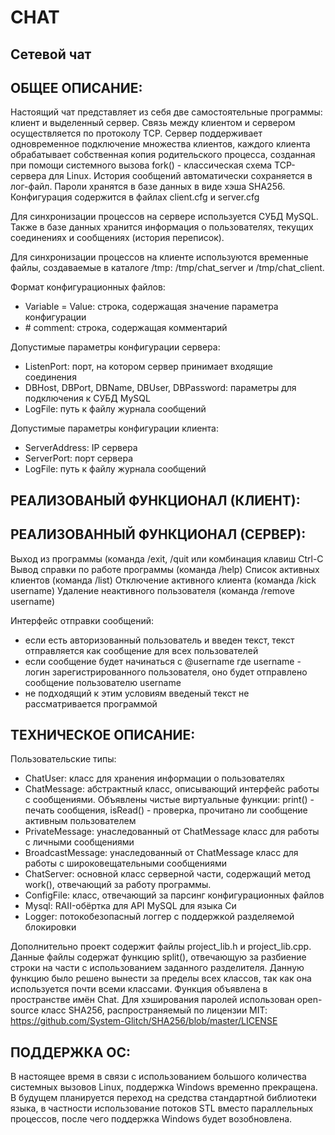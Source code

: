# CHAT

## Сетевой чат

## ОБЩЕЕ ОПИСАНИЕ:

Настоящий чат представляет из себя две самостоятельные программы: клиент и выделенный сервер. Связь между клиентом и сервером осуществляется по протоколу TCP.
Сервер поддерживает одновременное подключение множества клиентов, каждого клиента обрабатывает собственная копия родительского процесса, созданная при помощи системного вызова fork() - 
классическая схема TCP-сервера для Linux. История сообщений автоматически сохраняется в лог-файл. Пароли хранятся в базе данных в виде хэша SHA256. Конфигурация содержится в файлах
client.cfg и server.cfg

Для синхронизации процессов на сервере используется СУБД MySQL. Также в базе данных хранится информация о пользователях, текущих соединениях и сообщениях (история переписок).

Для синхронизации процессов на клиенте используются временные файлы, создаваемые в каталоге /tmp: /tmp/chat_server и /tmp/chat_client.

Формат конфигурационных файлов:
 - Variable = Value: строка, содержащая значение параметра конфигурации
 - \# comment: строка, содержащая комментарий

Допустимые параметры конфигурации сервера:
 - ListenPort: порт, на котором сервер принимает входящие соединения
 - DBHost, DBPort, DBName, DBUser, DBPassword: параметры для подключения к СУБД MySQL
 - LogFile: путь к файлу журнала сообщений

Допустимые параметры конфигурации клиента:
 - ServerAddress: IP сервера
 - ServerPort: порт сервера
 - LogFile: путь к файлу журнала сообщений

## РЕАЛИЗОВАНЫЙ ФУНКЦИОНАЛ (КЛИЕНТ):


## РЕАЛИЗОВАННЫЙ ФУНКЦИОНАЛ (СЕРВЕР):

Выход из программы (команда /exit, /quit или комбинация клавиш Ctrl-C
Вывод справки по работе программы (команда /help)
Список активных клиентов (команда /list)
Отключение активного клиента (команда /kick username)
Удаление неактивного пользователя (команда /remove username)

Интерфейс отправки сообщений:
 - если есть авторизованный пользователь и введен текст, текст отправляется как 
	сообщение для всех пользователей
 - если сообщение будет начинаться с @username где username - логин зарегистрированного пользователя,
	оно будет отправлено сообщение пользователю username
 - не подходящий к этим условиям введеный текст не рассматривается программой
 
## ТЕХНИЧЕСКОЕ ОПИСАНИЕ:

 Пользовательские типы:
 - ChatUser: класс для хранения информации о пользователях
 - ChatMessage: абстрактный класс, описывающий интерфейс работы с сообщениями. Объявлены чистые виртуальные функции:
 print() - печать сообщения,
 isRead() - проверка, прочитано ли сообщение активным пользователем
 - PrivateMessage: унаследованный от ChatMessage класс для работы с личными сообщениями
 - BroadcastMessage: унаследованный от ChatMessage класс для работы с широковещательными сообщениями
 - ChatServer: основной класс серверной части, содержащий метод work(), отвечающий за работу программы.
 - ConfigFile: класс, отвечающий за парсинг конфигурационных файлов
 - Mysql: RAII-обёртка для API MySQL для языка Си
 - Logger: потокобезопасный логгер с поддержкой разделяемой блокировки

 Дополнительно проект содержит файлы project_lib.h и project_lib.cpp. Данные файлы содержат функцию split(), отвечающую за разбиение строки на части с использованием заданного разделителя.
 Данную функцию было решено вынести за пределы всех классов, так как она используется почти всеми классами. Функция объявлена в пространстве имён Chat.
 Для хэширования паролей использован open-source класс SHA256, распространяемый по лицензии MIT: https://github.com/System-Glitch/SHA256/blob/master/LICENSE

## ПОДДЕРЖКА ОС:

 В настоящее время в связи с использованием большого количества системных вызовов Linux, поддержка Windows временно прекращена. В будущем планируется переход на средства
 стандартной библиотеки языка, в частности использование потоков STL вместо параллельных процессов, после чего поддержка Windows будет возобновлена.
 
